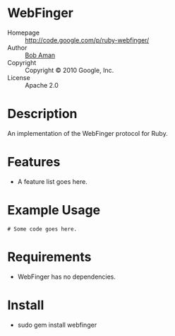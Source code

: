 # WebFinger

<dl>
  <dt>Homepage</dt><dd><a href="http://code.google.com/p/ruby-webfinger/">http://code.google.com/p/ruby-webfinger/</a></dd>
  <dt>Author</dt><dd><a href="mailto:bobaman@google.com">Bob Aman</a></dd>
  <dt>Copyright</dt><dd>Copyright © 2010 Google, Inc.</dd>
  <dt>License</dt><dd>Apache 2.0</dd>
</dl>

# Description

An implementation of the WebFinger protocol for Ruby.

# Features

* A feature list goes here.

# Example Usage

    # Some code goes here.

# Requirements

* WebFinger has no dependencies.

# Install

* sudo gem install webfinger
